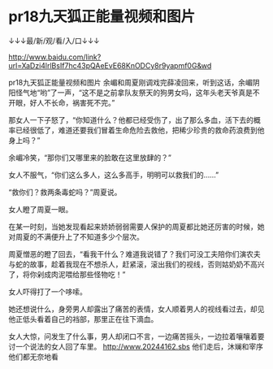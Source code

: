 # pr18九天狐正能量视频和图片

↓↓↓最/新/观/看/入/口↓↓↓

http://www.baidu.com/link?url=XaDzi4lrlBsIf7hc43pQAeEvE68KnODCy8r9yapmf0G&wd

pr18九天狐正能量视频和图片
余嵋和周夏刚调戏完薛凌回来，听到这话，余嵋阴阳怪气地“哟”了一声，“这不是之前拿队友祭天的狗男女吗，这年头老天爷真是不开眼，好人不长命，祸害死不完。”

那女人一下子怒了，“你知道什么？他都已经受伤了，出了那么多血，活下去的概率已经很低了，难道还要我们冒着生命危险去救他，把稀少珍贵的救命药浪费到他身上吗？”

余嵋冷笑，“那你们又哪里来的脸敢在这里放肆的？”

女人不服气，“你们这么多人，这么多高手，明明可以救我们的……”

“救你们？救两条毒蛇吗？”周夏说。

女人瞪了周夏一眼。

在某一时刻，当她发现看起来娇娇弱弱需要人保护的周夏都比她还厉害的时候，她对周夏的不满便升上了不知道多少个层次。

周夏憎恶的瞪了回去，“看我干什么？难道我说错了？我们可没工夫陪你们演农夫与蛇的故事，趁着我现在不想杀人，赶紧滚，滚出我们的视线，否则姑奶奶不高兴了，将你剁成肉泥喂给那些怪物吃！”

女人吓得打了一个哆嗦。

她还想说什么，身旁男人却露出了痛苦的表情，女人顺着男人的视线看过去，却见他正低头看着自己的裆部，那里正在往下滴血。

女人大惊，问发生了什么事，男人却闭口不言，一边痛苦摇头，一边拉着嚷嚷着要讨一个说法的女人回了车里。
http://www.20244162.sbs
他们走后，沐斓和宰序他们都无奈地看
